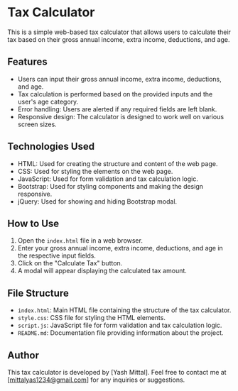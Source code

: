# Tax Calculator

This is a simple web-based tax calculator that allows users to calculate their tax based on their gross annual income, extra income, deductions, and age.

## Features

- Users can input their gross annual income, extra income, deductions, and age.
- Tax calculation is performed based on the provided inputs and the user's age category.
- Error handling: Users are alerted if any required fields are left blank.
- Responsive design: The calculator is designed to work well on various screen sizes.

## Technologies Used

- HTML: Used for creating the structure and content of the web page.
- CSS: Used for styling the elements on the web page.
- JavaScript: Used for form validation and tax calculation logic.
- Bootstrap: Used for styling components and making the design responsive.
- jQuery: Used for showing and hiding Bootstrap modal.

## How to Use

1. Open the `index.html` file in a web browser.
2. Enter your gross annual income, extra income, deductions, and age in the respective input fields.
3. Click on the "Calculate Tax" button.
4. A modal will appear displaying the calculated tax amount.

## File Structure

- `index.html`: Main HTML file containing the structure of the tax calculator.
- `style.css`: CSS file for styling the HTML elements.
- `script.js`: JavaScript file for form validation and tax calculation logic.
- `README.md`: Documentation file providing information about the project.

## Author

This tax calculator is developed by [Yash Mittal]. Feel free to contact me at [mittalyas1234@gmail.com] for any inquiries or suggestions.
